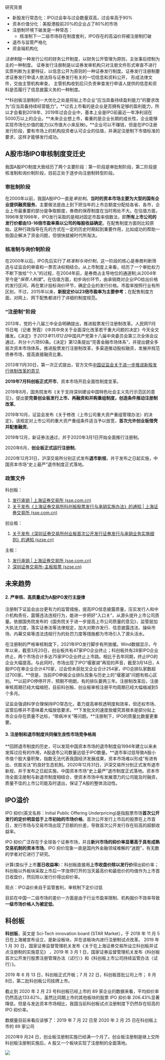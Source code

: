 

研究背景

- 新股发行常态化：IPO过会率与过会数量双高，过会率高于90%
- 资本价值分化：美股港股前20%的企业占了80%的市场
- 注册制环境下破发是一种常态：
    - 核准制下一二级市场存在制度套利，IPO存在的高溢价将被注册制打破
- 退市与监管严格化
- 资金端机构化

*注册制*是一种发行公司的财务公开制度，以财务公开管理为原则，主张事后控制为主的一种制度。 证券发行注册制是以证券发审机构只对注册文件形式审查不进行实质判断为主要特征，以信息公开为原则的一种证券发行制度。证券发行注册制要求证券发行申请人依法将与证券发行有关的一切信息和资料公开， 形成法律文件，交由主管机构审查， 主管机构收到后只负责审查发行申请人提供的信息和资料是否履行了信息披露义务的一种制度。 

**科创板注册制的一大优化之处是将拟上市企业“应当具备持续盈利能力”的要求改为“应当具备持续经营能力”。**过去上市看的是企业是否拥有足够的盈利能力，所以才会看到2018年、2019年过会企业中，基本上全是IPO前最近一年净利润在5000万以上的企业。**未来企业想上市，看重的是企业长期的成长性，企业能够实现市场化价值的能力(以市值大小来反映)。**企业可以不赚钱，但是在IPO注册发行阶段，要有市场上的机构投资者认可企业的估值，并满足注册制下市值标准的要求，这样才能够发行成功。

## A股市场IPO审核制度变迁史


我国A股IPO制度大致经历了两个主要阶段：第一阶段是审批制阶段，第二阶段是核准制和询价制阶段，目前正处于逐步向注册制转型阶段。

### 审批制阶段

在2000年以前，我国A股IPO一直是*审批制*。**当时的资本市场主要为大型的国有企业提供融资服务**。主要做法是由上到下把当年的上市总额度分配给各省、各市，企业上市最重要的部分是争取额度，券商的保荐制度在当时用处不大。在估值方面，1996年至1998年，IPO发行采取的是相对固定市盈率倍数法，即**所有上市公司的发行价都由13-16倍市盈率乘以公司的每股收益确定**。在配售制度方面则比较原始。这种行政指导在先的方式在一定的历史时期起到重要作用，比如成功的帮助一些国企解决了资金问题，但很快就被时代所淘汰。

###  核准制与询价制阶段

 在2000年以后，IPO先后实行了*核准制与询价制*，这一阶段的核心是券商判断筛选与证监会的审查和一票否决权相结合。从上市制度上来看，经历了一个审批权力不断下放给“个人”的过程，在2004年前，是券商占主导地位的通道制;从2004年至今是“*保荐人制度*”。在估值方面，初步询价环节，由承销商对企业IPO给出价格的发行区间，再在累计投标询价环节，确定企业的发行价格。市盈率按照行业有所区别，不过，2015年以来，**新股定价以23倍市盈率为主要参考**；在配售制度方面，对网上、网下配售都进行了详细的制度规范。

###  “注册制”阶段

2013年，党的十八届三中全会明确提出，推进股票发行注册制改革。人民网11月15日电（记者 贺霞）《中共中央关于全面深化改革若干重大问题的决定》今天全文播发。《决定》于*2013年11月12日*中国共产党第十八届中央委员会第三次全体会议通过，共分十六项60条。《决定》第12条提出“完善金融市场体系”，并提出健全多层次资本市场体系，推进股票发行注册制改革，多渠道推动股权融资，发展并规范债券市场，提高直接融资比重。

2013年11月30日，第一次正式提出，官方文件[中国证监会关于进一步推进新股发行体制改革的意见](http://static.cninfo.com.cn/finalpage/2013-11-03/20131103.PDF)

**2019年7月科创板正式开市**，资本市场开启全面性制度变革。

2019年8月，国务院发布《关于支持深圳建设中国特色社会主义先行示范区的意见》，提出要**完善创业板发行上市、再融资和并购重组制度，创造条件推动注册制改革**。

2019年10月，证监会发布《关于修改〈上市公司重大资产重组管理办法〉的决定》，该规定对上市公司的重大资产重组条件适当予以放宽，**首次允许创业板借壳并配套融资**。

2019年12月，新证券法通过，并于2020年3月1日开始全面推行注册制。

2020年6月，**创业板正式运行注册制**。

2020年12月31日，沪深交易所分别正式发布**退市新规**，并于发布之日起实施，中国资本市场“史上最严”退市制度正式落地。

### 政策文件

科创板：

1. [发行承销 | 上海证券交易所 (sse.com.cn)](http://www.sse.com.cn/lawandrules/sselawsrules/stock/star/issue/)
2. [关于发布《上海证券交易所科创板股票发行与承销实施办法》的通知 | 上海证券交易所 (sse.com.cn)](http://www.sse.com.cn/lawandrules/sserules/tib/issue/c/4729485.shtml)

创业板：

1. [关于发布《深圳证券交易所创业板首次公开发行证券发行与承销业务实施细则》的通知 (szse.cn)](http://www.szse.cn/lawrules/rule/allrules/bussiness/t20200612_578374.html)

主板：

1. [发行承销 | 上海证券交易所 (sse.com.cn)](http://www.sse.com.cn/lawandrules/sselawsrules/stock/main/issue/)
2. [深圳证券交易所-主板股票 (szse.cn)](http://www.szse.cn/lawrules/rule/stock/main/index.html)

## 未来趋势

#### 2. 严审核、高质量成为A股IPO发行主旋律

 

注册制下证监会出台更有力的监管措施，提高IPO信息披露质量，压实发行人和中介机构责任，震慑违法违规行为，能进一步把好“入口关”，从源头提升上市公司质量。依据国务院发布的《国务院关于进一步提高上市公司质量的意见》，监管层加大执法力度，落实证券法等法律规定，加大对欺诈发行、信息披露违法、操纵市场、内幕交易等违法违规行为的处罚力度等措施都为市场引入了源头活水。

 

在注册制的严格审核制度下，2021年IPO发行脚步有所放缓。Wind数据显示，今年以来，截至3月20日，创业板共有47家IPO企业终止；科创板共有28家IPO企业终止，两个市场合计多达75家IPO企业终止上市路。相比于去年同期，终止IPO的企业大幅提高。与此同时，市场出现了IPO“堰塞湖”再现的声音，截至3月14日，A股IPO在审企业合计470家，过会但未获批文企业合计254家，IPO总排队家数超过700家。**但是，当前IPO申报企业排队现象与历史上的“堰塞湖”问题有核心区别。**以前IPO停停开开，预期不明朗，有的排队要两三年。注册制改革后，注册审核周期已经大幅缩短，目前科创板、创业板审核注册平均周期已经大幅缩减到5个多月。

 

证监会强调科学合理保持IPO常态化，着力提高审核透明度和效率，但还权市场、监管后移并不意味着大幅放低要求。**下发批文的速度放缓究其根本是部分拟上市企业存在质量不达标，“带病冲关”等问题。**注册制下，IPO的质量比数量更重要。

 

#### 3. 注册制和退市制度共同催生良性市场竞争格局

**回顾退市制度的历史，可以发现中国资本市场的退市制度自1994年建立以来未发挥过应有的作用，A股退市公司数量远低于IPO数量。**退市率过低导致A股小市值个股大量积聚，指数无法代表我国经济发展成果，资本市场难以形成“有进有出、优胜劣汰”的良好生态机制。2020年12月31日，沪深交易所分别正式发布退市新规，并于发布之日起实施，中国资本市场“史上最严”退市制度正式落地。资本市场全面注册制与新退市制度相结合，使资本市场中有发展潜力的公司能及时融资，质量不佳的上市公司能及时退出，保证了A股的整体流动性。

## IPO溢价

IPO 抑价(英文名称：Initial Public Offering Underpricing)是指股票市场**首次公开发行的定价明显低于上市初始的市场价格**。首次公开发行上市后的股票在上市首日，发行市场与交易市场出现了巨额的价差，导致首次公开发行存在较高的超额收益率。

 

 IPO 抑价广泛存在于全球各个证券市场，并且**新兴市场的抑价率显著高于具有成熟交易机制的资本市场**。IPO 抑价现象一直是国内外金融领域难解的“迷题”，有无数的学者对它进行了研究。

 

计算(类似于上市**首日收益率**)：科创板直接用**上市收盘价除以发行价**得出抑价率；科创板以外板块采取上市后一字涨停打开的当天最高价和最低价的均值作为上市首日收盘价，然后除以发行价得出抑价率。



观点：IPO溢价来自于监管套利，审核制下定价过低



目前在中国一二级市场的差价一方面是由于行业市盈率限制、机构报价不效率导致**一级市场价格人为被定低**。

## 科创板

**科创板**，英文是 Sci-Tech innovation board (STAR Market），于 2018 年 11 月 5 日在上海被宣布设立，是新设板块，并在该板块内进行注册制试点改革。  2019 年 1 月 30 日，国家证券监督管理机关发布《关于在上海证券交易所设立科创板并试点注册制的实施意见》  ，2019 年 3 月 1 日，国家证券监督管理机关发布《科创板首次公开发行股票注册管理办法（试行）》和《科创板上市公司持续监管办法（试行）》。

 

2019 年 6 月 13 日，科创板正式开板；7 月 22 日，科创板首批公司上市； 8 月 8日，第二批科创板公司挂牌上市。

 

截止到 2020 年 2 月 23 号科创板已经上市的 89 家企业的数据来看，平均抑价率仍然高达133.62%，虽然比同期上市的其他板块的股票 IPO 抑价率 206.43%显著降低，但是与发达资本市场相比，我国当前科创板试点注册制度下仍然存在较高的 IPO 抑价率。 

 

数据量目前来看应该够了：2019 年 7 月 22 日至 2020 年 2 月 25 日在科创板上市的 89 家公司

2020年9 月24 日，创业板注册制实施已经满一个月了。创业板注册制是继上交所科创板注册制实施后，A 股又一个板块实现了注册制的全面落地。

![](https://cdn.jsdelivr.net/gh/henrywu97/FigBed@master/Figs/20210508100117.jpg)

 

